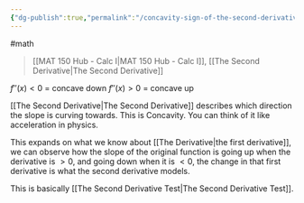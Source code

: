 ```yaml
---
{"dg-publish":true,"permalink":"/concavity-sign-of-the-second-derivative/","dgHomeLink":true,"dgPassFrontmatter":false}
---
```


#math 
> [[MAT 150 Hub - Calc I|MAT 150 Hub - Calc I]], [[The Second Derivative|The Second Derivative]]

$f''(x) \lt 0$ = concave down
$f''(x)\gt 0$ = concave up

[[The Second Derivative|The Second Derivative]] describes which direction the slope is curving towards. This is Concavity.
You can think of it like acceleration in physics.

This expands on what we know about [[The Derivative|the first derivative]], we can observe how the slope of the original function is going up when the derivative is $\gt 0$, and going down when it is $\lt 0$, the change in that first derivative is what the second derivative models.

This is basically [[The Second Derivative Test|The Second Derivative Test]].